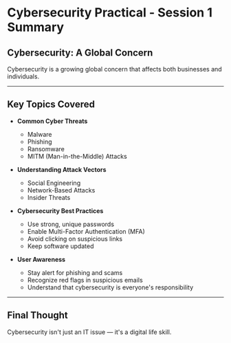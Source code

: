 # Cybersecurity Practical - Session 1 Summary

## Cybersecurity: A Global Concern
Cybersecurity is a growing global concern that affects both businesses and individuals.

---

## Key Topics Covered

- **Common Cyber Threats**
  - Malware
  - Phishing
  - Ransomware
  - MITM (Man-in-the-Middle) Attacks

- **Understanding Attack Vectors**
  - Social Engineering
  - Network-Based Attacks
  - Insider Threats

- **Cybersecurity Best Practices**
  - Use strong, unique passwords
  - Enable Multi-Factor Authentication (MFA)
  - Avoid clicking on suspicious links
  - Keep software updated

- **User Awareness**
  - Stay alert for phishing and scams
  - Recognize red flags in suspicious emails
  - Understand that cybersecurity is everyone's responsibility

---

## Final Thought
Cybersecurity isn't just an IT issue — it's a digital life skill.
